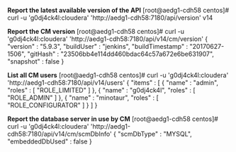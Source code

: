 **Report the latest available version of the API**
[root@aedg1-cdh58 centos]# curl -u 'g0dj4ck4l:cloudera' 'http://aedg1-cdh58:7180/api/version'
v14

**Report the CM version**
[root@aedg1-cdh58 centos]# curl -u 'g0dj4ck4l:cloudera' 'http://aedg1-cdh58:7180/api/v14/cm/version'
{
  "version" : "5.9.3",
  "buildUser" : "jenkins",
  "buildTimestamp" : "20170627-1506",
  "gitHash" : "23506bb4e114dd460bdac64c57a672e6be631907",
  "snapshot" : false
}

**List all CM users**
[root@aedg1-cdh58 centos]# curl -u 'g0dj4ck4l:cloudera' 'http://aedg1-cdh58:7180/api/v14/users'
{
  "items" : [ {
    "name" : "admin",
    "roles" : [ "ROLE_LIMITED" ]
  }, {
    "name" : "g0dj4ck4l",
    "roles" : [ "ROLE_ADMIN" ]
  }, {
    "name" : "minotaur",
    "roles" : [ "ROLE_CONFIGURATOR" ]
  } ]
}

**Report the database server in use by CM**
[root@aedg1-cdh58 centos]# curl -u 'g0dj4ck4l:cloudera' 'http://aedg1-cdh58:7180/api/v14/cm/scmDbInfo'
{
  "scmDbType" : "MYSQL",
  "embeddedDbUsed" : false
}
